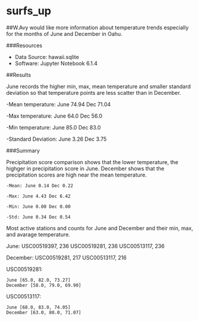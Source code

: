 # surfs_up

##W.Avy would like more information about temperature trends especially for the months of June and December in Oahu. 

###Resources
- Data Source: hawaii.sqlite
- Software: Jupyter Notebook 6.1.4

##Results

June records the higher min, max, mean temperature and smaller standard deviation so that temperature points are less scatter than in December.

-Mean temperature: June 74.94 Dec 71.04

-Max temperature: June 64.0 Dec 56.0

-Min temperature: June 85.0 Dec 83.0

-Standard Deviation: June 3.26 Dec 3.75 

###Summary

Precipitation score comparison shows that the lower temperature, the highger in precipitation score in June. December shows that the precipitation scores are high near the mean temperature.

	-Mean: June 0.14 Dec 0.22

	-Max: June 4.43 Dec 6.42 

	-Min: June 0.00 Dec 0.00 

	-Std: June 0.34 Dec 0.54 

Most active stations and counts for June and December and their min, max, and avarage temperature. 

June: USC00519397, 236
      USC00519281, 236
      USC00513117, 236

December: USC00519281, 217
          USC00513117, 216


USC00519281:

	June [65.0, 82.0, 73.27]
	December [58.0, 79.0, 69.90]

USC00513117:

	June [68.0, 83.0, 74.05]
	December [63.0, 80.0, 71.07]
